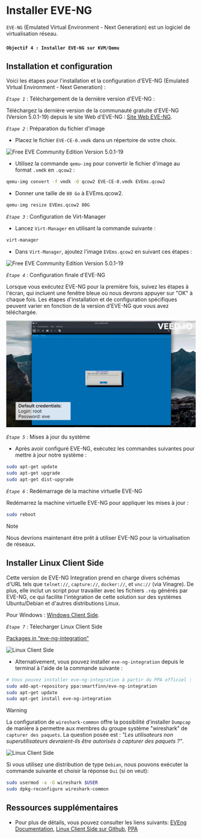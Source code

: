 # Installer EVE-NG 

`EVE-NG` (Emulated Virtual Environment - Next Generation) est un logiciel de virtualisation réseau. 

#### `Objectif 4 : Installer EVE-NG sur KVM/Qemu`

## Installation et configuration

Voici les étapes pour l'installation et la configuration d'EVE-NG (Emulated Virtual Environment - Next Generation) :

*`Étape 1`* : Téléchargement de la dernière version d'EVE-NG :

Téléchargez la dernière version de la communauté gratuite d'EVE-NG (Version 5.0.1-19) depuis le site Web d'EVE-NG : [Site Web EVE-NG](https://mega.nz/file/mtUnHIoA#h5TtEOQModzgTtk9xX7vVSYmLh1jN0ISqmhpacunopA).

*`Étape 2`* : Préparation du fichier d'image

- Placez le fichier `EVE-CE-0.vmdk` dans un répertoire de votre choix.

![Free EVE Community Edition Version 5.0.1-19](/images/vmdk.png)

- Utilisez la commande `qemu-img` pour convertir le fichier d'image au format `.vmdk` en `.qcow2` :

```bash
qemu-img convert -f vmdk -O qcow2 EVE-CE-0.vmdk EVEms.qcow2
```

- Donner une taille de `80 Go` à EVEms.qcow2.

```bash
qemu-img resize EVEms.qcow2 80G
```

*`Étape 3`* : Configuration de Virt-Manager

- Lancez `Virt-Manager` en utilisant la commande suivante :

```bash
virt-manager
```

- Dans `Virt-Manager`, ajoutez l'image `EVEms.qcow2` en suivant ces étapes :

![Free EVE Community Edition Version 5.0.1-19](/images/ms-eve.gif)

*`Étape 4`* : Configuration finale d'EVE-NG

Lorsque vous exécutez EVE-NG pour la première fois, suivez les étapes à l'écran, qui incluent une fenêtre bleue où nous devrons appuyer sur "OK" à chaque fois. Les étapes d'installation et de configuration spécifiques peuvent varier en fonction de la version d'EVE-NG que vous avez téléchargée.

![Free EVE Community Edition Version 5.0.1-19](/images/ms-eve-root.gif)

*`Étape 5`* : Mises à jour du système

- Après avoir configuré EVE-NG, exécutez les commandes suivantes pour mettre à jour notre système :

```bash
sudo apt-get update
sudo apt-get upgrade
sudo apt-get dist-upgrade
```

*`Étape 6`* : Redémarrage de la machine virtuelle EVE-NG

Redémarrez la machine virtuelle EVE-NG pour appliquer les mises à jour :

```bash
sudo reboot
```
> [!NOTE]
> Nous devrions maintenant être prêt à utiliser EVE-NG pour la virtualisation de réseaux.

## Installer Linux Client Side

Cette version de EVE-NG Integration prend en charge divers schémas d'URL tels que `telnet://`, `capture://`, `docker://`, et `vnc://` (via Vinagre). De plus, elle inclut un script pour travailler avec les fichiers `.rdp` générés par EVE-NG, ce qui facilite l'intégration de cette solution sur des systèmes Ubuntu/Debian et d'autres distributions Linux.

Pour Windows : [Windows Client Side](https://www.eve-ng.net/index.php/download/#DL-WIN).

*`Étape 7`* : Télecharger Linux Client Side

[Packages in “eve-ng-integration”](https://launchpad.net/~smartfinn/+archive/ubuntu/eve-ng-integration/+packages)

![Linux Client Side](/images/linux-client-side-new.png)

- Alternativement, vous pouvez installer `eve-ng-integration` depuis le terminal à l'aide de la commande suivante :

```bash
# Vous pouvez installer eve-ng-integration à partir du PPA officiel :
sudo add-apt-repository ppa:smartfinn/eve-ng-integration
sudo apt-get update
sudo apt-get install eve-ng-integration
```

> [!WARNING]
> La configuration de `wireshark-common` offre la possibilité d'installer `Dumpcap` de manière à permettre aux membres du groupe système "wireshark" de `capturer des paquets`. La question posée est : *"Les utilisateurs non superutilisateurs devraient-ils être autorisés à capturer des paquets ?"*.

![Linux Client Side](/images/wireshark.png)

Si vous utilisez une distribution de type `Debian`, nous pouvons exécuter la commande suivante et choisir la réponse `Oui` (si on veut):

```bash
sudo usermod -a -G wireshark $USER
sudo dpkg-reconfigure wireshark-common
```

## Ressources supplémentaires

- Pour plus de détails, vous pouvez consulter les liens suivants: [EVEng Documentation](https://www.eve-ng.net/index.php/documentation/), [Linux Client Side sur Github](https://github.com/SmartFinn/eve-ng-integration), [PPA](https://launchpad.net/~smartfinn/+archive/ubuntu/eve-ng-integration)